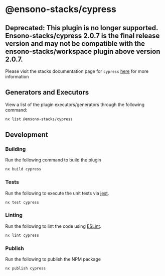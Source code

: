 # @ensono-stacks/cypress
## Deprecated: This plugin is no longer supported. Ensono-stacks/cypress 2.0.7 is the final release version and may not be compatible with the ensono-stacks/workspace plugin above version 2.0.7.

Please visit the stacks documentation page for `cypress`
[here](https://stacks.ensono.com/docs/getting_started/cypress/ensono-stacks-cypress)
for more information

## Generators and Executors

View a list of the plugin executors/generators through the following command:

```bash
nx list @ensono-stacks/cypress
```

## Development

### Building

Run the following command to build the plugin

```bash
nx build cypress
```

### Tests

Run the following to execute the unit tests via [jest](https://jestjs.io/).

```bash
nx test cypress
```

### Linting

Run the following to lint the code using [ESLint](https://eslint.org/).

```bash
nx lint cypress
```

### Publish

Run the following to publish the NPM package

```bash
nx publish cypress
```
